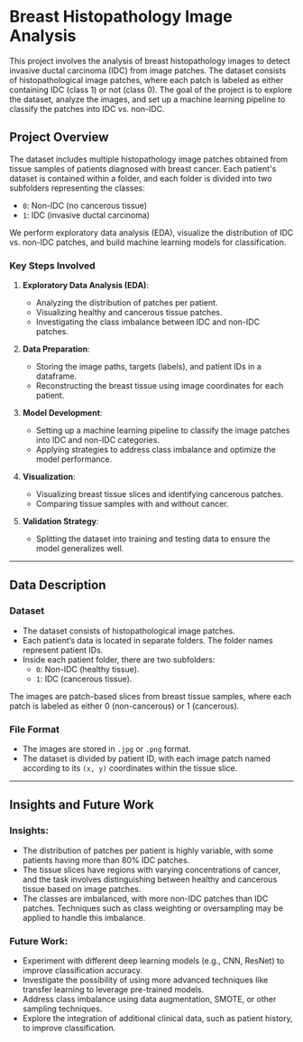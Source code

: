 # Breast Histopathology Image Analysis

This project involves the analysis of breast histopathology images to detect invasive ductal carcinoma (IDC) from image patches. The dataset consists of histopathological image patches, where each patch is labeled as either containing IDC (class 1) or not (class 0). The goal of the project is to explore the dataset, analyze the images, and set up a machine learning pipeline to classify the patches into IDC vs. non-IDC.

## Project Overview

The dataset includes multiple histopathology image patches obtained from tissue samples of patients diagnosed with breast cancer. Each patient's dataset is contained within a folder, and each folder is divided into two subfolders representing the classes:
- `0`: Non-IDC (no cancerous tissue)
- `1`: IDC (invasive ductal carcinoma)

We perform exploratory data analysis (EDA), visualize the distribution of IDC vs. non-IDC patches, and build machine learning models for classification.

### Key Steps Involved
1. **Exploratory Data Analysis (EDA)**: 
   - Analyzing the distribution of patches per patient.
   - Visualizing healthy and cancerous tissue patches.
   - Investigating the class imbalance between IDC and non-IDC patches.

2. **Data Preparation**:
   - Storing the image paths, targets (labels), and patient IDs in a dataframe.
   - Reconstructing the breast tissue using image coordinates for each patient.

3. **Model Development**:
   - Setting up a machine learning pipeline to classify the image patches into IDC and non-IDC categories.
   - Applying strategies to address class imbalance and optimize the model performance.

4. **Visualization**:
   - Visualizing breast tissue slices and identifying cancerous patches.
   - Comparing tissue samples with and without cancer.

5. **Validation Strategy**:
   - Splitting the dataset into training and testing data to ensure the model generalizes well.
   
---

## Data Description

### Dataset
- The dataset consists of histopathological image patches.
- Each patient’s data is located in separate folders. The folder names represent patient IDs.
- Inside each patient folder, there are two subfolders:
  - `0`: Non-IDC (healthy tissue).
  - `1`: IDC (cancerous tissue).

The images are patch-based slices from breast tissue samples, where each patch is labeled as either 0 (non-cancerous) or 1 (cancerous).

### File Format
- The images are stored in `.jpg` or `.png` format.
- The dataset is divided by patient ID, with each image patch named according to its `(x, y)` coordinates within the tissue slice.

---

## Insights and Future Work

### Insights:
- The distribution of patches per patient is highly variable, with some patients having more than 80% IDC patches.
- The tissue slices have regions with varying concentrations of cancer, and the task involves distinguishing between healthy and cancerous tissue based on image patches.
- The classes are imbalanced, with more non-IDC patches than IDC patches. Techniques such as class weighting or oversampling may be applied to handle this imbalance.

### Future Work:
- Experiment with different deep learning models (e.g., CNN, ResNet) to improve classification accuracy.
- Investigate the possibility of using more advanced techniques like transfer learning to leverage pre-trained models.
- Address class imbalance using data augmentation, SMOTE, or other sampling techniques.
- Explore the integration of additional clinical data, such as patient history, to improve classification.
